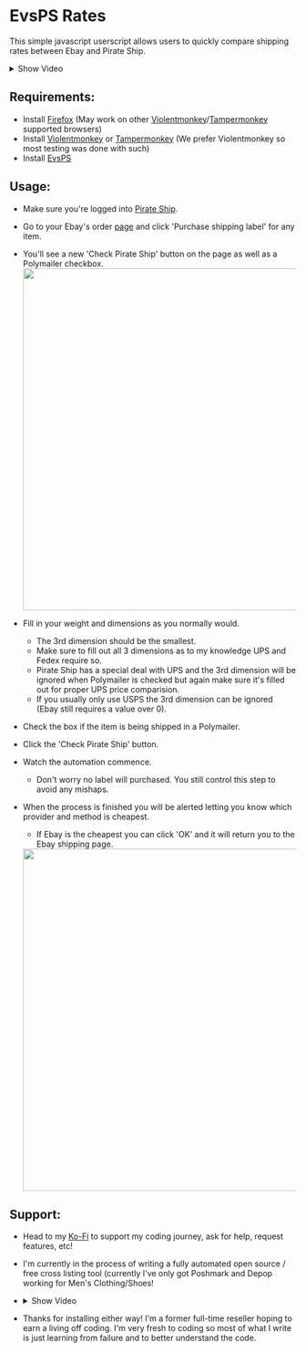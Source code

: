# EvsPS Rates
This simple javascript userscript allows users to quickly compare shipping rates between Ebay and Pirate Ship.

<details>
<summary>Show Video</summary>

 https://github.com/mrflipperscripter/evspsrates/assets/156295081/9048e614-76ea-4640-af9b-c9f2b73b2026

</details>

## Requirements:
- Install [Firefox](https://www.mozilla.org/en-US/firefox/new/ "Firefox") (May work on other [Violentmonkey](https://violentmonkey.github.io/get-it/ "Violentmonkey")/[Tampermonkey](https://www.tampermonkey.net/ "Tampermonkey") supported browsers)
- Install [Violentmonkey](https://violentmonkey.github.io/get-it/ "Violentmonkey") or [Tampermonkey](https://www.tampermonkey.net/ "Tampermonkey") (We prefer Violentmonkey so most testing was done with such)
- Install [EvsPS](https://github.com/mrflipperscripter/evspsrates/raw/main/evsps.user.js "EvsPS")

## Usage:
+ Make sure you're logged into [Pirate Ship](https://ship.pirateship.com/ "Pirate Ship").
+ Go to your Ebay's order [page](https://www.ebay.com/sh/ord "page") and click 'Purchase shipping label' for any item.
+ You'll see a new 'Check Pirate Ship' button on the page as well as a Polymailer checkbox.
  <img src="https://raw.githubusercontent.com/mrflipperscripter/evspsrates/main/assets/screenshot1.png " width="600">

+ Fill in your weight and dimensions as you normally would.
  + The 3rd dimension should be the smallest.
  + Make sure to fill out all 3 dimensions as to my knowledge UPS and Fedex require so.
  + Pirate Ship has a special deal with UPS and the 3rd dimension will be ignored when Polymailer is checked but again make sure it's filled out for proper UPS price comparision.
  + If you usually only use USPS the 3rd dimension can be ignored (Ebay still requires a value over 0).
+ Check the box if the item is being shipped in a Polymailer.
+ Click the 'Check Pirate Ship' button. 
+ Watch the automation commence.
  + Don't worry no label will purchased. You still control this step to avoid any mishaps.
+ When the process is finished you will be alerted letting you know which provider and method is cheapest.
  + If Ebay is the cheapest you can click 'OK' and it will return you to the Ebay shipping page.
  <img src="https://raw.githubusercontent.com/mrflipperscripter/evspsrates/main/assets/screenshot2.jpg " width="600">

## Support:
- Head to my [Ko-Fi](https://ko-fi.com/mrflipperscripter "Ko-Fi") to support my coding journey, ask for help, request features, etc!
- I'm currently in the process of writing a fully automated open source / free cross listing tool (currently I've only got Poshmark and Depop working for Men's Clothing/Shoes!
-
  <details>
  <summary>Show Video</summary>
  
  https://github.com/mrflipperscripter/evspsrates/assets/156295081/80c8eedd-b8dc-4866-b227-57cf67a904a9

  </details>

- Thanks for installing either way! I'm a former full-time reseller hoping to earn a living off coding. I'm very fresh to coding so most of what I write is just learning from failure and to better understand the code.
